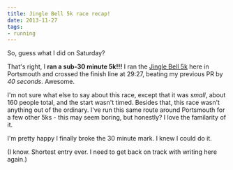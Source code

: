 ```yaml
---
title: Jingle Bell 5k race recap!
date: 2013-11-27
tags:
- running
---
```

So, guess what I did on Saturday?

That's right, I **ran a sub-30 minute 5k!!!** I ran the [Jingle Bell 5k](https://portsmouthjbr.kintera.org/faf/home/default.asp?ievent=1076137) here in Portsmouth and crossed the finish line at 29:27, beating my previous PR by *40 seconds*. Awesome.

I'm not sure what else to say about this race, except that it was *small*, about 160 people total, and the start wasn't timed. Besides that, this race wasn't anything out of the ordinary. I've run this same route around Portsmouth for a few other 5ks - this may seem boring, but honestly? I love the familarity of it.

I'm pretty happy I finally broke the 30 minute mark. I knew I could do it.

(I know. Shortest entry ever. I need to get back on track with writing here again.)
